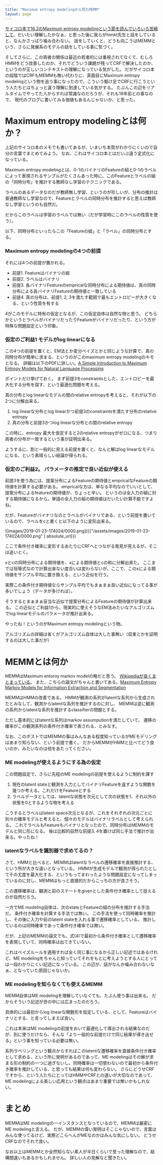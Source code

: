 ```yaml
---
title: "Maximum entropy modelingから見たMEMM"
layout: page	
---
```


[サイコロ本で16.2のMaximum entropy modelingという節を読んでいろいろ苦戦して](https://karino2.github.io/2018/12/27/164449.html)、だいたい理解したかなぁ、と思った後に我らがhimkt先生と話をしていると、なんかさっぱり噛み合わない。
話をしていくと、どうも向こうはMEMMという、さらに発展系のモデルの話をしている事に気づく。

そしてさらに、この両者の関係は最近の若者的には重視されてなくて、むしろHMMをどう改善したのか、それでどういう課題が残ってCRFで解決したのか、というのが正しいコンテキストの理解になっている気がした。
だがサイコロ本の段階ではCRFもMEMMも無い代わりに、真面目にMaximum entropy modelingという物を追う事になったので、こういう駆け足でCRFに行こうという人たちとはちょっと違う理解に到達している気がする。
たぶんこの辺をリアルタイムでやってた人からすれば常識なのだろうが、それも18年前との事なので、
現代のブログに書いてみる価値もあるんじゃないか、と思った。

# Maximum entropy modelingとは何か？

上記のサイコロ本のメモでも書いてあるが、いまいち本質がわかりにくいので自分の言葉でまとめてみよう。
なお、これはサイコロ本とはだいぶ違う定式化になっている。

Maximum entropy modelingとは、0-1のバイナリのFeatureの組と0-1のラベルによって表現されるサンプルがたくさんあった時に、このFeatureとラベルの組の「同時分布」を推計する教師なし学習のテクニックである。

ラベルのあるデータなのだが教師無し学習、というのが珍しいが、分布の推計は普通教師なし学習なので、Featureとラベルの同時分布を推計すると思えば教師なし学習というのも自然だ。

だからこのラベルは学習のラベルでは無い（だが学習時にこのラベルの性質を使う）。

以下、同時分布といったらこの「Featureの組」と「ラベル」の同時分布とする。

### Maximum entropy modelingの4つの前提

それには4つの前提が置かれる。

- 前提1. Featureはバイナリの組
- 前提2. ラベルはバイナリ
- 前提3. 各バイナリFeatureのempricalな同時分布による期待値は、真の同時分布による各バイナリFeatureの期待値と一致している
- 前提4. 真の分布は、前提1, 2, 3を満たす範囲で最もエントロピーが大きくなる、という性質を有する

4がこのモデルに特有の仮定となるが、この仮定自体は自然な物と思う。
どちらかというとラベルがバイナリだったりFeatureがバイナリだったり、という方が特殊な問題設定という印象。

### 仮定のご利益1 モデルがlog linearになる

この4つの前提を置くと、EM法とか変分ベイズとかと同じような計算で、真の同時分布が簡単に求まる、というのがこのmaximum entropy modelingのキモとなる。
詳細は以下のPDFに詳しい。[A Simple Introduction to Maximum Entropy Models for Natural Language Processing](https://repository.upenn.edu/cgi/viewcontent.cgi?httpsredir=1&article=1083&context=ircs_reports)

ポイントだけ挙げておく。
まず前提3をconstraintsとした、エントロピーを最大化する分布を探す、という最適化問題を考える。

真の分布とlog linearなモデルの間のrelative entropyを考えると、それが以下の2つに分解出来る。

1. log linearな分布とlog linearかつ前提3のconstraintsを満たす分布のrelative entropy
2. 真の分布と前提3かつlog linearな分布との間のrelative entropy

この時に、entropy 最大を仮定すると2のrelative entropyがゼロになる、つまり両者の分布が一致するという事が証明出来る。

ようするに、割と一般的に見える前提を置くと、なんと解はlog linearなモデルになる、という素晴らしい結論が得られる。

### 仮定のご利益2。 パラメータの推定で良い近似が使える

前提3を使う為には、提案分布によるFeatureの期待値とempricalなFeatureの期待値を計算する必要がある。
empricalな方は、単なる平均なのでいいとして、提案分布によるfeatureの期待値が、ちょっと辛い。
というのは全入力の組に対する期待値になるから。単語の全入力の組の期待値はだいたい計算不能ですよね。

だが、Featureがバイナリなのとラベルがバイナリである、という前提を置いているので、ラベルをcと書くと以下のように変形出来る。

![images/2019-01-23-174024/0000.png]({{"/assets/images/2019-01-23-174024/0000.png" | absolute_url}})

ここで条件付き確率に変形するあたりにCRFへとつながる発見が見えるが、そこは追いとく。

xとcの同時分布による期待値を、xによる期待値とcの和に分解出来た。
ここまでは恒等式なので計算出来ない度合いは変わらないが、ここで、このxによる期待値をサンプル平均に置き換える、という近似を行う。

実際この条件付き期待値ならサンプル平均でもまぁまぁ良い近似になってる事が多いでしょう（データが多ければ）。

そうするとまぁまぁ妥当な近似で提案分布によるFeatureの期待値が計算出来る。
この近似とご利益1から、現実的に使えそうなEM法みたいなアルゴリズムでlog linearモデルのパラメータが推計出来る。

やったね！というのがMaximum entropy modelingという物。

アルゴリズムの詳細は省くがアルゴリズム自体は大した事無い（収束とかを証明するのは大した事だが）

# MEMMとは何か

MEMMはMaximum entoroy markov modelの略だと思う。
[Wikipediaが良くまとまっている](https://en.m.wikipedia.org/wiki/Maximum-entropy_Markov_model)。
また、こちらの論文がちゃんと書いてある。[Maximum Entropy Markov Models for Information Extraction and Segmentation](http://www.ai.mit.edu/courses/6.891-nlp/READINGS/maxent.pdf)

MEMMはHMMの改善である。
HMMが観測の系列がlatentな系列から生成されたとみなして、観測からlatentな系列を推計するのに対し、
MEMMは逆に観測の系列からlatentな系列を推計するclassifierの問題とする。

ただし基本的にはlatentな系列はmarkov assumputionを満たしていて、
遷移の確率がこの観測系列の条件付き確率で表される、とみなす。

なお、このポストではMEMMの事はみんなある程度知っているがMEモデリングはあまり知らない、という前提で書く。
だからMEMMがHMMと比べてどう良いのか、みたいなのは他をあたってください。

### ME modelingが使えるようにする為の仮定

この問題設定で、さらに先程のME modelingの前提を使えるように制約を課す

1. 現在のlatent stateと観測を入力としてバイナリFeatureを返すような関数を幾つか考える。これだけをFeatureとする
2. ラベルデータとしては、latentな状態を次元として次の状態を1、それ以外の状態を0とするような物を考える

こうするとラベルはlatent space次元となるが、これをそれぞれの次元ごとに別々の確率モデルと考えると、個々のモデルはバイナリラベルとして考えられる。
これでラベルもFeatureもバイナリとなったので、同時分布はMEMMのモデルと同じ形になる。
後は比較的自然な前提3, 4を置けば同じ手法で推計が出来る。やったね！

### latentなラベルを識別器で求めてるの？

さて、HMMと比べると、MEMMはlatentなラベルの遷移確率を直接推計する、という所が大きな違いとなっている。
HMMが生成モデルで観測が得られたとしてその尤度を最大化する、というもってまわったような問題設定になってしまっているのに対し、MEMMはもっと直接的だからこっちの方が良さそう。

この遷移確率は、観測と前のステートをgivenとした条件付き確率として捉えるのが自然だろう。

一方でME modeling自体は、次のstateとFeatureの組の分布を推計する手法だ。
条件付き確率を計算する手法では無い。
この手法を使って同時確率を推計し、その後に入力や前のlatent stateを入れる事で遷移確率としている。
推計しているのは同時確率であって条件付き確率では無い。

だが、上記のMEMMの論文でも、式(4)で最初から条件付き確率として遷移確率を表現していて、同時確率は出てきていない。

これはベイズルールを適用すれば全く同じ事になるから正しい記述ではあるけれど、ME modelingをちゃんと知っていてそれをもとに考えようとする人にとっては一段わかりにくい記述になっている。
この辺が、話がなんか噛み合わないなぁ、となっていた原因じゃないか。

### ME modelingを知らなくても使えるMEMM

MEMM自体はME modelingを理解していなくても、たぶん使う事は出来る。
だからそういう記述が世の中には広まったのだろう。

具体的には最初からlog linearな関数形を仮定している、として、Featureはバイナリとする、と言ってしまえば良い。

これは本来はME modelingの前提をおいて最適化して導出される結果なのだが、別に使うだけなら、そんな「より一般的な前提だけで同じ結果が導き出せる」という事を知っている必要は無い。

系列ラベリングという観点からすればこのlatentな遷移確率を直接条件付き確率として求める、という所に発明があるのであって、ME modelingはその解が求まる形の制約の一つに過ぎないし、同時確率は一切使わないので最初から条件付き確率を推計している、と思っても結果は何も変わらない。
さらにどうせCRFですから、という人たちにとってはHMMやCRFとの違いが大切なのであって、ME modelingによる美しい応用という観点はあまり重要では無いかもしれない。

# まとめ

MEMMはME modelingの一インスタンスとなっているので、MEMMは厳密にME modelingと言える。
だが、MEMMの偉い発明はそこじゃないので、言葉はみんな使ってるけど、実際どこらへんがMEなのかはみんな気にしない。
どうせCRFなのでそれで良い。

なお以上はMEMMとか全然知らない素人が半日くらいで至った理解なので、結構間違いもあるかもしれません。
詳しい人の見解など聞きたい。

